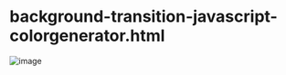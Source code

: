# background-transition-javascript-colorgenerator.html
![image](https://github.com/Woven-sword/background-transition-javascript-/assets/106397002/025b1546-4218-46a3-91f5-c57cdac628ca)
